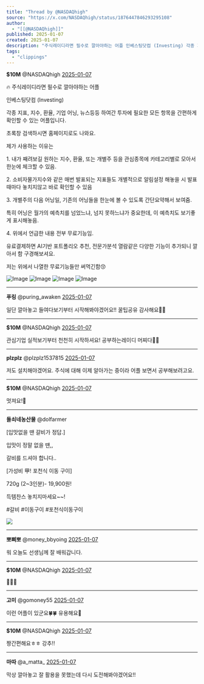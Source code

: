 ```yaml
---
title: "Thread by @NASDAQhigh"
source: "https://x.com/NASDAQhigh/status/1876447846293295108"
author:
  - "[[@NASDAQhigh]]"
published: 2025-01-07
created: 2025-01-07
description: "주식레이디라면 필수로 깔아야하는 어플 인베스팅닷컴 (Investing) 각종 지표, 지수, 환율, 기업 어닝, 뉴스등등 하여간 투자에 필요한 모든 항목을 간편하게 확인할 수 있는 어플입니다. 초록창 검색하시면 홈페이지로도 나와요. 제가 사용하는 이"
tags:
  - "clippings"
---
```

**$10M** @NASDAQhigh [2025-01-07](https://x.com/NASDAQhigh/status/1876447846293295108)

🔥 주식레이디라면 필수로 깔아야하는 어플

인베스팅닷컴 (Investing)

각종 지표, 지수, 환율, 기업 어닝, 뉴스등등 하여간 투자에 필요한 모든 항목을 간편하게 확인할 수 있는 어플입니다.

초록창 검색하시면 홈페이지로도 나와요.

제가 사용하는 이유는

1\. 내가 째려보길 원하는 지수, 환율, 또는 개별주 등을 관심종목에 카테고리별로 모아서 한눈에 체크할 수 있음.

2\. 소비자물가지수와 같은 매번 발표되는 지표들도 개별적으로 알림설정 해놓을 시 발표때마다 놓치지않고 바로 확인할 수 있음

3\. 개별주의 다음 어닝일, 기존의 어닝들을 한눈에 볼 수 있도록 간단요약해서 보여줌.

특히 어닝은 월가의 예측치를 넘었느냐, 넘지 못하느냐가 중요한데, 이 예측치도 보기좋게 표시해놓음.

4\. 위에서 언급한 내용 전부 무료기능임.

유료결제하면 AI기반 포트폴리오 추천, 전문가분석 열람같은 다양한 기능이 추가되니 깔아서 함 구경해보셔요.

저는 위에서 나열한 무료기능들만 써먹긴함😚

![Image](https://pbs.twimg.com/media/Ggp7XngagAALVhk?format=jpg&name=large) ![Image](https://pbs.twimg.com/media/Ggp7Xw9bEAANWTd?format=jpg&name=large) ![Image](https://pbs.twimg.com/media/Ggp7XwsaIAAATsz?format=jpg&name=large) ![Image](https://pbs.twimg.com/media/Ggp7Xy9acAA6SkN?format=jpg&name=large)

---

**푸링** @puring\_awaken [2025-01-07](https://x.com/puring_awaken/status/1876473842224582718)

일단 깔아놓고 들여다보기부터 시작해봐야겠어요!! 꿀팁공유 감사해요🫶🫶

---

**$10M** @NASDAQhigh [2025-01-07](https://x.com/NASDAQhigh/status/1876494648774148348)

관심기업 실적보기부터 천천히 시작하셔요! 공부하는레이디 머찌다💎💙

---

**plzplz** @plzplz1537815 [2025-01-07](https://x.com/plzplz1537815/status/1876462869333889324)

저도 설치해야겠어요. 주식에 대해 이제 알아가는 중이라 어플 보면서 공부해보려고요.

---

**$10M** @NASDAQhigh [2025-01-07](https://x.com/NASDAQhigh/status/1876494175426011480)

멋져요!💙

---

**돌쇠네농산물** @dolfarmer

\[입맛없을 땐 갈비가 정답.\]

입맛이 정말 없을 땐,,

갈비를 드셔야 합니다..

\[가성비 甲! 포천식 이동 구이\]

720g (2~3인분)- 19,900원!

득템찬스 놓치지마세요~~!

#갈비 #이동구이 #포천식이동구이

![](https://pbs.twimg.com/media/Ggl_yo5bcAAul3k?format=jpg&name=large)

---

**뽀삐뽀** @money\_bbyoing [2025-01-07](https://x.com/money_bbyoing/status/1876458897005035949)

워 오늘도 선생님께 잘 배워갑니다.

---

**$10M** @NASDAQhigh [2025-01-07](https://x.com/NASDAQhigh/status/1876493992193614163)

🥰💙💙

---

**고미** @gomoney55 [2025-01-07](https://x.com/gomoney55/status/1876521856540590226)

이런 어플이 있군요🍀🍀 유용해요🎵

---

**$10M** @NASDAQhigh [2025-01-07](https://x.com/NASDAQhigh/status/1876540031554498700)

짱간편해요ㅎㅎ 강추!!

---

**마따** @a\_matta\_ [2025-01-07](https://x.com/a_matta_/status/1876546266777477293)

막상 깔아놓고 잘 활용을 못했는데 다시 도전해봐야겠어요!!